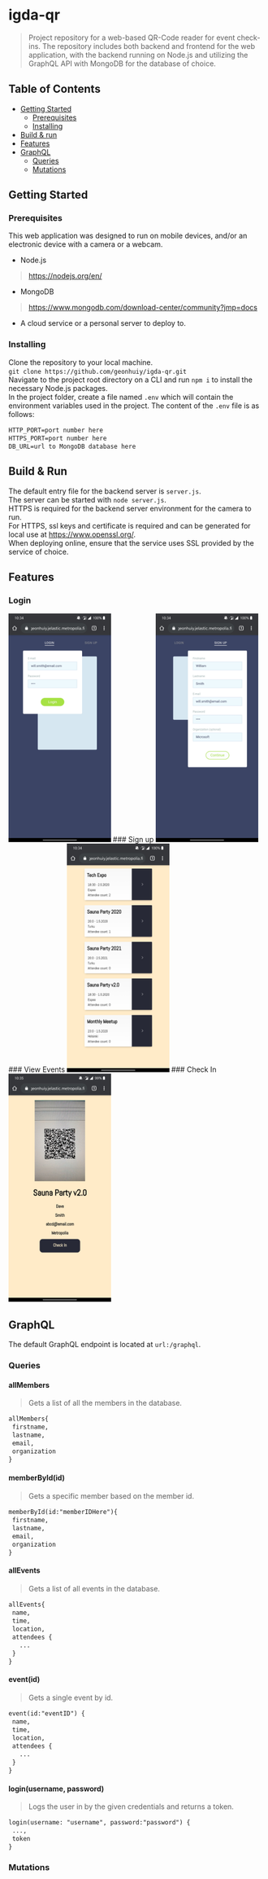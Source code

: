 # igda-qr
> Project repository for a web-based QR-Code reader for event check-ins. The repository includes both backend and frontend for the web application, with the backend running on Node.js and utilizing the GraphQL API with MongoDB for the database of choice.  

## Table of Contents 
 * [Getting Started](#getting-started)  
   * [Prerequisites](#prerequisites)
   * [Installing](#installing)
 * [Build & run](#build-&-run)
 * [Features](#features)
 * [GraphQL](#graphql)  
   * [Queries](#queries)
   * [Mutations](#mutations)
 
 ## Getting Started  
 ### Prerequisites
 This web application was designed to run on mobile devices, and/or an electronic device with a camera or a webcam.
 - Node.js
 >https://nodejs.org/en/  
 - MongoDB
 >https://www.mongodb.com/download-center/community?jmp=docs  
 - A cloud service or a personal server to deploy to.
 
 ### Installing  
 Clone the repository to your local machine.  
 `git clone https://github.com/geonhuiy/igda-qr.git`  
 Navigate to the project root directory on a CLI and run `npm i` to install the necessary Node.js packages.  
 In the project folder, create a file named `.env` which will contain the environment variables used in the project. The content      of the `.env` file is as follows:  
 ```
 HTTP_PORT=port number here  
 HTTPS_PORT=port number here  
 DB_URL=url to MongoDB database here
 ```  
 
 ## Build & Run  
 The default entry file for the backend server is `server.js`.  
 The server can be started with `node server.js`.  
 HTTPS is required for the backend server environment for the camera to run.  
 For HTTPS, ssl keys and certificate is required and can be generated for local use at https://www.openssl.org/.  
 When deploying online, ensure that the service uses SSL provided by the service of choice.  
 
 ## Features  
 ### Login  
 <img src="https://github.com/geonhuiy/igda-qr/blob/master/screenshots/login.jpg" width="40%" height="70%">
 ### Sign up
 <img src="https://github.com/geonhuiy/igda-qr/blob/master/screenshots/signup.jpg" width="40%" height="70%">
 ### View Events
 <img src="https://github.com/geonhuiy/igda-qr/blob/master/screenshots/events.jpg" width="40%" height="70%">
 ### Check In
 <img src="https://github.com/geonhuiy/igda-qr/blob/master/screenshots/checkin.jpg" width="40%" height="70%">
 
 ## GraphQL  
 The default GraphQL endpoint is located at `url:/graphql`.  
 ### Queries  
 #### allMembers
 >Gets a list of all the members in the database.  
 ```
 allMembers{
  firstname,
  lastname,
  email,
  organization
 }
 ```  
 #### memberById(id)
 >Gets a specific member based on the member id.
 ```
 memberById(id:"memberIDHere"){
  firstname,
  lastname,
  email,
  organization
 }
 ```
 #### allEvents
 >Gets a list of all events in the database.   
 ```
 allEvents{
  name,
  time,
  location,
  attendees {
    ...
  }
 }
 ```  
 #### event(id)
 >Gets a single event by id.
 ```
 event(id:"eventID") {
  name,
  time,
  location,
  attendees {
    ...
  }
 }
 ```
 #### login(username, password)
 >Logs the user in by the given credentials and returns a token.  
 ```
 login(username: "username", password:"password") {
  ...,
  token
 }
 ```  
 
 ### Mutations  
 
 
  
 

